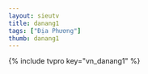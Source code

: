 ```yaml
---
layout: sieutv
title: danang1
tags: ["Địa Phương"]
thumb: danang1
---
```

{% include tvpro key="vn_danang1" %}